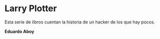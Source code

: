 # Larry Plotter

Esta serie de libros cuentan la historia de un hacker de los que hay pocos.

**Eduardo Aboy**
